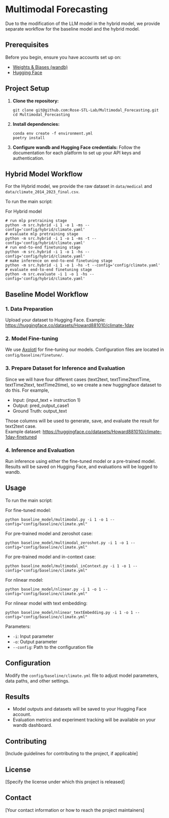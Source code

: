# Multimodal Forecasting

Due to the modification of the LLM model in the hybrid model, we provide separate workflow for the baseline model and the hybrid model.

## Prerequisites

Before you begin, ensure you have accounts set up on:
- [Weights & Biases (wandb)](https://wandb.ai/)
- [Hugging Face](https://huggingface.co/)

## Project Setup

1. **Clone the repository:**
   ```
   git clone git@github.com:Rose-STL-Lab/Multimodal_Forecasting.git
   cd Multimodal_Forecasting
   ```

2. **Install dependencies:**
   ```
   conda env create -f environment.yml
   poetry install
   ```

3. **Configure wandb and Hugging Face credentials:**
   Follow the documentation for each platform to set up your API keys and authentication.

## Hybrid Model Workflow

For the Hybrid model, we provide the raw dataset in `data/medical` and `data/climate_2014_2023_final.csv`.

To run the main script:

For Hybrid model
```
# run mlp pretraining stage
python -m src.hybrid -i 1 -o 1 -ms --config='config/hybrid/climate.yaml'
# evaluate mlp pretraining stage
python -m src.hybrid -i 1 -o 1 -ms -t --config='config/hybrid/climate.yaml'
# run end-to-end finetuning stage
python -m src.hybrid -i 1 -o 1 -hs --config='config/hybrid/climate.yaml'
# make inference on end-to-end finetuning stage
python -m src.hybrid -i 1 -o 1 -hs -t --config='config/climate.yaml'
# evaluate end-to-end finetuning stage
python -m src.evaluate -i 1 -o 1 -hs --config='config/hybrid/climate.yaml'
```


## Baseline Model Workflow


### 1. Data Preparation

Upload your dataset to Hugging Face. Example:
https://huggingface.co/datasets/Howard881010/climate-1day

### 2. Model Fine-tuning

We use [Axolotl](https://github.com/axolotl-ai-cloud/axolotl) for fine-tuning our models. Configuration files are located in `config/baseline/finetune/`.

### 3. Prepare Dataset for Inference and Evaluation

Since we will have four different cases (text2text, textTime2textTime, textTime2text, textTime2time), so we create a new huggingface dataset to do this. For example,  
   - Input: (input_text + instruction 1)  
   - Output: pred_output_case1  
   - Ground Truth: output_text  
   
Those columns will be used to generate, save, and evaluate the result for text2text case.  
Example dataset: https://huggingface.co/datasets/Howard881010/climate-1day-finetuned

### 4. Inference and Evaluation

Run inference using either the fine-tuned model or a pre-trained model. Results will be saved on Hugging Face, and evaluations will be logged to wandb.

## Usage

To run the main script:

For fine-tuned model:
```
python baseline_model/multimodal.py -i 1 -o 1 --config="config/baseline/climate.yml"
```
For pre-trained model and zeroshot case:
```
python baseline_model/multimodal_zeroshot.py -i 1 -o 1 --config="config/baseline/climate.yml"
```
For pre-trained model and in-context case:
```
python baseline_model/multimodal_inContext.py -i 1 -o 1 --config="config/baseline/climate.yml"
```
For nlinear model:
```
python baseline_model/nlinear.py -i 1 -o 1 --config="config/baseline/climate.yml"
```
For nlinear model with text embedding:
```
python baseline_model/nlinear_textEmbedding.py -i 1 -o 1 --config="config/baseline/climate.yml"
```


Parameters:
- `-i`: Input parameter
- `-o`: Output parameter
- `--config`: Path to the configuration file

## Configuration

Modify the `config/baseline/climate.yml` file to adjust model parameters, data paths, and other settings.

## Results

- Model outputs and datasets will be saved to your Hugging Face account.
- Evaluation metrics and experiment tracking will be available on your wandb dashboard.

## Contributing

[Include guidelines for contributing to the project, if applicable]

## License

[Specify the license under which this project is released]

## Contact

[Your contact information or how to reach the project maintainers]